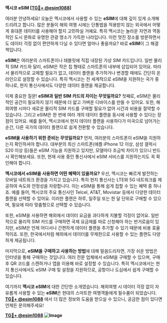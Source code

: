 **멕시코 eSIM [[TG💪+ @esim1088](https://t.me/s/esim1088)]**

여러분 안녕하세요! 오늘은 멕시코에서 사용할 수 있는 **eSIM**에 대해 깊이 있게 소개해드리려고 합니다. 많은 분들이 해외 여행 시에는 단통법을 적용받지 않는 외국에서 어떻게 휴대폰 데이터를 사용해야 할지 고민하실 거예요. 특히 멕시코는 놀라운 자연과 역동적인 도시 문화로 유명한 관광 명소가 가득한 나라입니다. 이런 멋진 장소를 방문하면서도 데이터 걱정 없이 편안하게 다닐 수 있다면 얼마나 좋을까요? 바로 **eSIM**이 그 해결책입니다.

**eSIM**은 여러분의 스마트폰이나 태블릿에 직접 내장된 가상 SIM 카드입니다. 일반 물리적 SIM 카드와 달리, eSIM은 작은 칩 형태로 스마트폰의 내부에 삽입되어 있어요. 따라서 물리적으로 교체할 필요가 없고, 데이터 플랜을 추가하거나 변경할 때에도 간단히 온라인으로 설정할 수 있습니다. 특히 멕시코는 전 세계적으로 eSIM을 지원하는 국가 중 하나로, 현지 통신사에서도 다양한 데이터 플랜을 제공합니다.

이제 중요한 질문! **eSIM과 일반 SIM 카드의 차이는 무엇일까요?** 첫째로, eSIM은 물리적인 공간이 필요하지 않기 때문에 더 얇고 가벼운 디바이스를 만들 수 있어요. 또한, 해외여행 시마다 새로운 물리적 SIM 카드를 구매할 필요가 없어 시간과 비용을 절약할 수 있습니다. 그리고 eSIM은 한 번에 여러 개의 데이터 플랜을 동시에 사용할 수 있다는 장점이 있어요. 예를 들어, 멕시코에서 현지 데이터 플랜을 사용하다가 미국으로 넘어가는 순간, 다른 국가의 데이터 플랜으로 쉽게 전환할 수 있습니다.

**eSIM을 사용하기 위한 준비는 무엇일까요?** 먼저, 여러분의 스마트폰이 eSIM을 지원하는지 확인하셔야 합니다. 대부분의 최신 스마트폰(애플 iPhone 12 이상, 삼성 갤럭시 S20 이상 등)들은 eSIM 기능을 지원하고 있지만, 모델마다 조금씩 차이가 있으니 반드시 확인해보세요. 또한, 현재 사용 중인 통신사에서 eSIM 서비스를 지원하는지도 꼭 확인해야 합니다.

**멕시코에서 eSIM을 사용하면 어떤 혜택이 있을까요?** 우선, 멕시코는 빠르게 발전하는 모바일 네트워크 환경을 가지고 있습니다. 특히 현지 통신사는 LTE와 5G 네트워크를 제공하여 속도와 안정성을 자랑합니다. 이는 eSIM을 통해 쉽게 접할 수 있는 혜택 중 하나죠. 예를 들어, 멕시코의 주요 통신사인 Telcel, AT&T, Movistar 등에서 다양한 데이터 플랜을 선택할 수 있어요. 이러한 플랜은 하루, 일주일 또는 한 달 단위로 구매할 수 있으며, 필요에 따라 맞춤형으로 선택할 수 있습니다.

또한, eSIM을 사용하면 해외에서 데이터 요금을 과다하게 지불할 걱정이 없어요. 일반적으로 물리적 SIM 카드를 구매하면 국제 요금제를 따로 신청해야 하는 번거로움이 있지만, eSIM은 언제 어디서나 간편하게 데이터 플랜을 추가할 수 있기 때문에 비용 효율적이죠. 또한, 한국에서처럼 해외에서 데이터를 무제한으로 사용할 수 있는 플랜도 다양하게 제공됩니다.

마지막으로, **eSIM을 구매하고 사용하는 방법**에 대해 말씀드리자면, 가장 쉬운 방법은 인터넷을 통해 구매하는 것입니다. 여러 전문 업체에서 eSIM을 구매할 수 있으며, 구매 후 QR 코드를 스캔하거나 앱을 이용해 바로 설정할 수 있습니다. 특히 멕시코에서는 현지 통신사에서도 eSIM 구매 및 설정을 지원하므로, 공항이나 도심에서 쉽게 구매할 수 있습니다.

여기까지 **멕시코 eSIM**에 대한 간단한 소개였습니다. 해외여행 시 데이터 걱정 없이 자유롭게 사용할 수 있는 **eSIM**은 현대의 스마트한 여행객들에게 필수품이 되었습니다. **[TG💪+ @esim1088](https://t.me/s/esim1088)** 에서 더 많은 정보와 도움을 받으실 수 있으니, 궁금한 점이 있다면 언제든 문의해주세요!

**[TG💪+ @esim1088](https://t.me/s/esim1088) ![Image](https://i.postimg.cc/Y0z9fWf4/image.png)**
